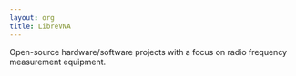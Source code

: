 ```yaml
---
layout: org
title: LibreVNA
---
```

Open-source hardware/software projects with a focus on radio frequency measurement equipment.